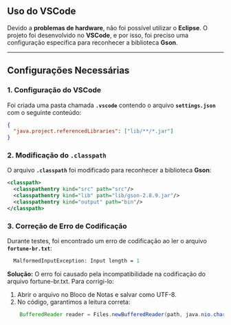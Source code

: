 ## **Uso do VSCode**
Devido a **problemas de hardware**, não foi possível utilizar o **Eclipse**. O projeto foi desenvolvido no **VSCode**, e por isso, foi preciso uma configuração específica para reconhecer a biblioteca **Gson**.

---
## **Configurações Necessárias**
### 1. **Configuração do VSCode**
Foi criada uma pasta chamada **`.vscode`** contendo o arquivo **`settings.json`** com o seguinte conteúdo:

```json
{
  "java.project.referencedLibraries": ["lib/**/*.jar"]
}
```
### 2. **Modificação do `.classpath`**
O arquivo **`.classpath`** foi modificado para reconhecer a biblioteca **Gson**:

``` xml
<classpath>
  <classpathentry kind="src" path="src"/>
  <classpathentry kind="lib" path="lib/gson-2.8.9.jar"/>
  <classpathentry kind="output" path="bin"/>
</classpath>
```
### 3. **Correção de Erro de Codificação**
Durante testes, foi encontrado um erro de codificação ao ler o arquivo **`fortune-br.txt`**:
``` graphql
  MalformedInputException: Input length = 1
```
**Solução:**
  O erro foi causado pela incompatibilidade na codificação do arquivo fortune-br.txt. Para corrigi-lo:
  1. Abrir o arquivo no Bloco de Notas e salvar como UTF-8.
  2. No código, garantimos a leitura correta:
``` java
    BufferedReader reader = Files.newBufferedReader(path, java.nio.charset.StandardCharsets.UTF_8);

```
